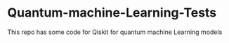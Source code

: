 # Quantum-machine-Learning-Tests
This repo has some code for Qiskit for quantum machine Learning models
